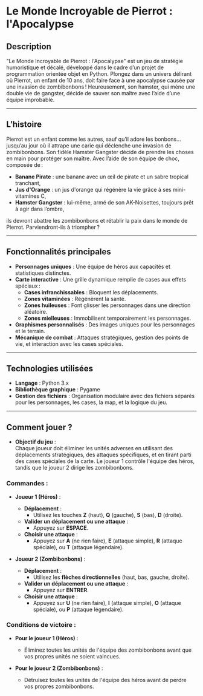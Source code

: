 # **Le Monde Incroyable de Pierrot : l'Apocalypse**

## **Description**
"Le Monde Incroyable de Pierrot : l'Apocalypse" est un jeu de stratégie humoristique et décalé, développé dans le cadre d’un projet de programmation orientée objet en Python. Plongez dans un univers délirant où Pierrot, un enfant de 10 ans, doit faire face à une apocalypse causée par une invasion de zombibonbons ! Heureusement, son hamster, qui mène une double vie de gangster, décide de sauver son maître avec l’aide d’une équipe improbable.

---

## **L’histoire**
Pierrot est un enfant comme les autres, sauf qu’il adore les bonbons... jusqu’au jour où il attrape une carie qui déclenche une invasion de zombibonbons. Son fidèle Hamster Gangster décide de prendre les choses en main pour protéger son maître. Avec l’aide de son équipe de choc, composée de :
- **Banane Pirate** : une banane avec un œil de pirate et un sabre tropical tranchant,
- **Jus d'Orange** : un jus d'orange qui régénère la vie grâce à ses mini-vitamines C,
- **Hamster Gangster** : lui-même, armé de son AK-Noisettes, toujours prêt à agir dans l’ombre,

ils devront abattre les zombibonbons et rétablir la paix dans le monde de Pierrot. Parviendront-ils à triompher ?

---

## **Fonctionnalités principales**
- **Personnages uniques** : Une équipe de héros aux capacités et statistiques distinctes.
- **Carte interactive** : Une grille dynamique remplie de cases aux effets spéciaux :
  - **Cases infranchissables** : Bloquent les déplacements.
  - **Zones vitaminées** : Régénèrent la santé.
  - **Zones huileuses** : Font glisser les personnages dans une direction aléatoire.
  - **Zones mielleuses** : Immobilisent temporairement les personnages.
- **Graphismes personnalisés** : Des images uniques pour les personnages et le terrain.
- **Mécanique de combat** : Attaques stratégiques, gestion des points de vie, et interaction avec les cases spéciales.

---

## **Technologies utilisées**
- **Langage** : Python 3.x
- **Bibliothèque graphique** : Pygame
- **Gestion des fichiers** : Organisation modulaire avec des fichiers séparés pour les personnages, les cases, la map, et la logique du jeu.

---

## **Comment jouer ?**

- **Objectif du jeu** :  
  Chaque joueur doit éliminer les unités adverses en utilisant des déplacements stratégiques, des attaques spécifiques, et en tirant parti des cases spéciales de la carte. Le joueur 1 contrôle l'équipe des héros, tandis que le joueur 2 dirige les zombibonbons.

### **Commandes :**

- **Joueur 1 (Héros)** :  
  - **Déplacement** :  
    - Utilisez les touches **Z** (haut), **Q** (gauche), **S** (bas), **D** (droite).  
  - **Valider un déplacement ou une attaque** :  
    - Appuyez sur **ESPACE**.  
  - **Choisir une attaque** :  
    - Appuyez sur **A** (ne rien faire), **E** (attaque simple), **R** (attaque spéciale), ou **T** (attaque légendaire).  

- **Joueur 2 (Zombibonbons)** :  
  - **Déplacement** :  
    - Utilisez les **flèches directionnelles** (haut, bas, gauche, droite).  
  - **Valider un déplacement ou une attaque** :  
    - Appuyez sur **ENTRER**.  
  - **Choisir une attaque** :  
    - Appuyez sur **U** (ne rien faire), **I** (attaque simple), **O** (attaque spéciale), ou **P** (attaque légendaire).  

### **Conditions de victoire :**

- **Pour le joueur 1 (Héros)** :  
  - Éliminez toutes les unités de l'équipe des zombibonbons avant que vos propres unités ne soient vaincues.  

- **Pour le joueur 2 (Zombibonbons)** :  
  - Détruisez toutes les unités de l'équipe des héros avant de perdre vos propres zombibonbons.

